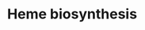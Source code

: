 ---
annotations:
- id: PW:0000218
  parent: regulatory pathway
  type: Pathway Ontology
  value: heme biosynthetic pathway
authors:
- Kdahlquist
- MaintBot
- Mills42
- Christine Chichester
- Egonw
- Mkutmon
- Eweitz
citedin: ''
communities: []
description: 'The enzymatic process that produces heme is properly called porphyrin
  synthesis, as all the intermediates are tetrapyrroles that are chemically classified
  are porphyrins. The process is highly conserved across biology. In humans, this
  pathway serves almost exclusively to form heme. In other species, it also produces
  similar substances such as cobalamin (vitamin B12).  The pathway is initiated by
  the synthesis of D-Aminolevulinic acid (dALA or δALA) from the amino acid glycine
  and succinyl-CoA from the citric acid cycle (Krebs cycle). The rate-limiting enzyme
  responsible for this reaction, ALA synthase, is strictly regulated by intracellular
  iron levels and heme concentration. A low-iron level, e.g., in iron deficiency,
  leads to decreased porphyrin synthesis, which prevents accumulation of the toxic
  intermediates. This mechanism is of therapeutic importance: infusion of heme arginate
  or hematin can abort attacks of porphyria in patients with an inborn error of metabolism
  of this process, by reducing transcription of ALA synthase.  The organs mainly involved
  in heme synthesis are the liver and the bone marrow, although every cell requires
  heme to function properly. Heme is seen as an intermediate molecule in catabolism
  of haemoglobin in the process of bilirubin metabolism.  Source: [Wikipedia](http://en.wikipedia.org/wiki/Heme)'
last-edited: 2025-06-23
ndex: null
organisms:
- Drosophila melanogaster
redirect_from:
- /index.php/Pathway:WP269
- /instance/WP269
- /instance/WP269_r139572
revision: r139572
schema-jsonld:
- '@context': https://schema.org/
  '@id': https://wikipathways.github.io/pathways/WP269.html
  '@type': Dataset
  creator:
    '@type': Organization
    name: WikiPathways
  description: 'The enzymatic process that produces heme is properly called porphyrin
    synthesis, as all the intermediates are tetrapyrroles that are chemically classified
    are porphyrins. The process is highly conserved across biology. In humans, this
    pathway serves almost exclusively to form heme. In other species, it also produces
    similar substances such as cobalamin (vitamin B12).  The pathway is initiated
    by the synthesis of D-Aminolevulinic acid (dALA or δALA) from the amino acid glycine
    and succinyl-CoA from the citric acid cycle (Krebs cycle). The rate-limiting enzyme
    responsible for this reaction, ALA synthase, is strictly regulated by intracellular
    iron levels and heme concentration. A low-iron level, e.g., in iron deficiency,
    leads to decreased porphyrin synthesis, which prevents accumulation of the toxic
    intermediates. This mechanism is of therapeutic importance: infusion of heme arginate
    or hematin can abort attacks of porphyria in patients with an inborn error of
    metabolism of this process, by reducing transcription of ALA synthase.  The organs
    mainly involved in heme synthesis are the liver and the bone marrow, although
    every cell requires heme to function properly. Heme is seen as an intermediate
    molecule in catabolism of haemoglobin in the process of bilirubin metabolism.  Source:
    [Wikipedia](http://en.wikipedia.org/wiki/Heme)'
  keywords:
  - 2 CO₂
  - 2 H₂O
  - 4 CO₂
  - Alas
  - CG1885
  - CO₂
  - CoA
  - Coprox
  - Fe2+
  - H₂O
  - O₂
  - Pbgs
  - Ppox
  - Updo
  - delta-aminolevulinate
  - ferrochelatase
  - glycine
  - l(3)02640
  - succinyl-CoA
  license: CC0
  name: Heme biosynthesis
seo: CreativeWork
title: Heme biosynthesis
wpid: WP269
---